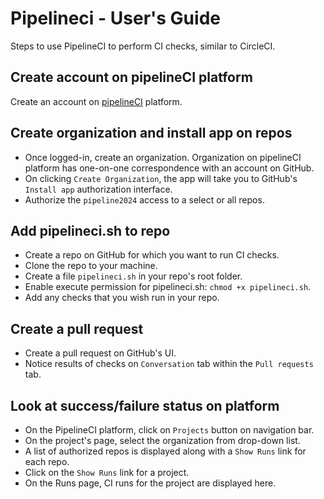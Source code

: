 # Pipelineci - User's Guide

Steps to use PipelineCI to perform CI checks, similar to CircleCI.

## Create account on pipelineCI platform

Create an account on [pipelineCI](https://pipelineci.com/) platform.

## Create organization and install app on repos

* Once logged-in, create an organization. Organization on pipelineCI platform has one-on-one correspondence with an account on GitHub.
* On clicking `Create Organization`, the app will take you to GitHub's `Install app` authorization interface.
* Authorize the `pipeline2024` access to a select or all repos.

## Add pipelineci.sh to repo

* Create a repo on GitHub for which you want to run CI checks.
* Clone the repo to your machine.
* Create a file `pipelineci.sh` in your repo's root folder.
* Enable execute permission for pipelineci.sh: `chmod +x pipelineci.sh`.
* Add any checks that you wish run in your repo.

## Create a pull request

* Create a pull request on GitHub's UI.
* Notice results of checks on `Conversation` tab within the `Pull requests` tab.

## Look at success/failure status on platform

* On the PipelineCI platform, click on `Projects` button on navigation bar.
* On the project's page, select the organization from drop-down list.
* A list of authorized repos is displayed along with a `Show Runs` link for each repo.
* Click on the `Show Runs` link for a project.
* On the Runs page, CI runs for the project are displayed here.
